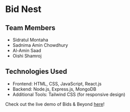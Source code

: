 # Bid Nest

## Team Members
- Sidratul Montaha
- Sadnima Amin Chowdhury
- Al-Amin Saad
- Oishi Shamroj

## Technologies Used
- Frontend: HTML, CSS, JavaScript, React.js
- Backend: Node.js, Express.js, MongoDB
- Additional Tools: Tailwind CSS (for responsive design)

Check out the live demo of Bids & Beyond [here](https://cse470-project.vercel.app/)!
